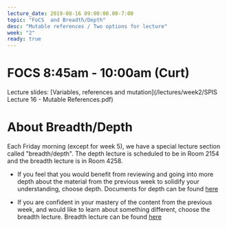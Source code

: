 ```yaml
---
lecture_date: 2019-08-16 09:00:00.00-7:00
topic: "FoCS  and Breadth/Depth"
desc: "Mutable references / Two options for lecture"
week: "2"
ready: true
---
```


# FOCS 8:45am - 10:00am (Curt)
 
Lecture slides: [Variables, references and mutation](/lectures/week2/SPIS Lecture 16 - Mutable References.pdf)



# About Breadth/Depth

Each Friday morning (except for week 5), we have a special lecture
section called "breadth/depth".  The depth lecture is scheduled to be in Room 2154 and the breadth lecture is in Room 4258. 


* If you feel that you would benefit from reviewing and going into more
depth about the material from the previous week to solidify your
understanding, choose depth. Documents for depth can be found [here](/lectures/week2/depth/)

* If you are confident in your mastery of the content from the previous
week, and would like to learn about something different, choose the
breadth lecture. Breadth lecture can be found [here](/lectures/week2/breadth/)

